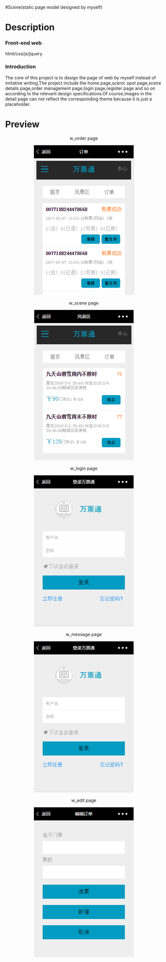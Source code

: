 #Scene(static page model designed by myself)

# Description
### Front-end web
html/css/js/jquery
### Introduction
The core of this project is to design the page of web by myself instead of imitative writing.The project include the home page,scenic spot page,scene details page,order management page,login page,register page and so on according to the relevant design specifications.Of course,images in the detail page can not reflect the corresponding theme because it is just a placeholder.

# Preview
<div align="center">
<p> w_order page</p>
<img src="Readme_images/w_order.png">
<p> w_scene page</p>
<img src="Readme_images/w_scene.png">
<p> w_login page</p>
<img src="Readme_images/w_login.png">
<p> w_message page</p>
<img src="Readme_images/w_login.png">
<p> w_edit page</p>
<img src="Readme_images/w_edit.png">
</div>